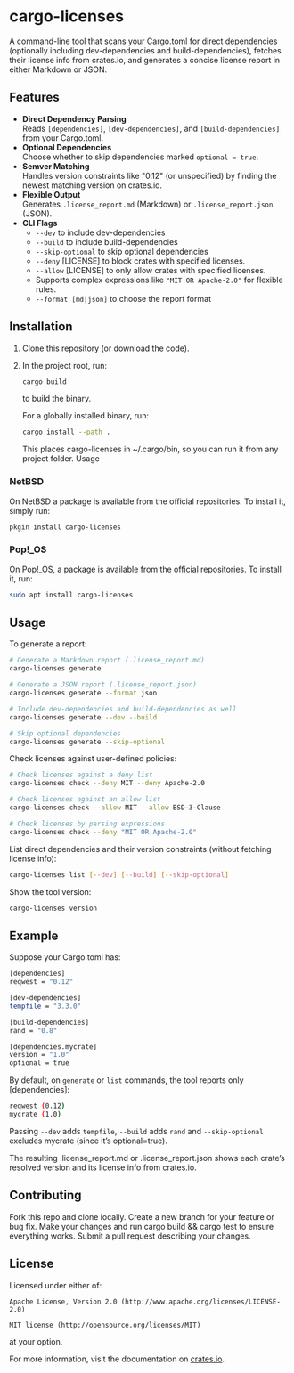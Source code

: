 # cargo-licenses
A command-line tool that scans your Cargo.toml for direct dependencies (optionally including dev-dependencies and build-dependencies), fetches their license info from crates.io, and generates a concise license report in either Markdown or JSON.

## Features
- **Direct Dependency Parsing**  
  Reads `[dependencies]`, `[dev-dependencies]`, and `[build-dependencies]` from your Cargo.toml.
- **Optional Dependencies**  
  Choose whether to skip dependencies marked `optional = true`.
- **Semver Matching**  
  Handles version constraints like "0.12" (or unspecified) by finding the newest matching version on crates.io.
- **Flexible Output**  
  Generates `.license_report.md` (Markdown) or `.license_report.json` (JSON).
- **CLI Flags**  
    - `--dev` to include dev-dependencies  
    - `--build` to include build-dependencies  
    - `--skip-optional` to skip optional dependencies  
    - `--deny` [LICENSE] to block crates with specified licenses.
    - `--allow` [LICENSE] to only allow crates with specified licenses.
    - Supports complex expressions like `"MIT OR Apache-2.0"` for flexible rules.    
    - `--format [md|json]` to choose the report format


## Installation
1. Clone this repository (or download the code).
2. In the project root, run:
    ```bash
    cargo build
    ```
    to build the binary.

    For a globally installed binary, run:
    ```bash
    cargo install --path .
    ```

    This places cargo-licenses in ~/.cargo/bin, so you can run it from any project folder.
    Usage

### NetBSD
  On NetBSD a package is available from the official repositories. To install it, simply run:
  ```bash
  pkgin install cargo-licenses
  ```

### Pop!_OS

  On Pop!_OS, a package is available from the official repositories. To install it, run:
  ```bash
  sudo apt install cargo-licenses
  ```

## Usage
To generate a report:

```bash
# Generate a Markdown report (.license_report.md)
cargo-licenses generate

# Generate a JSON report (.license_report.json)
cargo-licenses generate --format json

# Include dev-dependencies and build-dependencies as well
cargo-licenses generate --dev --build

# Skip optional dependencies
cargo-licenses generate --skip-optional

```
Check licenses against user-defined policies:
```bash
# Check licenses against a deny list
cargo-licenses check --deny MIT --deny Apache-2.0

# Check licenses against an allow list
cargo-licenses check --allow MIT --allow BSD-3-Clause

# Check licenses by parsing expressions
cargo-licenses check --deny "MIT OR Apache-2.0"
```

List direct dependencies and their version constraints (without fetching license info):

```bash    
cargo-licenses list [--dev] [--build] [--skip-optional]
```

Show the tool version:

```bash  
cargo-licenses version
```

## Example
Suppose your Cargo.toml has:
```bash
[dependencies]
reqwest = "0.12"

[dev-dependencies]
tempfile = "3.3.0"

[build-dependencies]
rand = "0.8"

[dependencies.mycrate]
version = "1.0"
optional = true
```
By default, on `generate` or `list` commands, the tool reports only [dependencies]:
```bash
reqwest (0.12)
mycrate (1.0)
```
Passing `--dev` adds `tempfile`, `--build` adds `rand` and `--skip-optional` excludes mycrate (since it’s optional=true).

The resulting .license_report.md or .license_report.json shows each crate’s resolved version and its license info from crates.io.

## Contributing
Fork this repo and clone locally.
Create a new branch for your feature or bug fix.
Make your changes and run cargo build && cargo test to ensure everything works.
Submit a pull request describing your changes.

## License

Licensed under either of:

    Apache License, Version 2.0 (http://www.apache.org/licenses/LICENSE-2.0)
    
    MIT license (http://opensource.org/licenses/MIT)

at your option.

For more information, visit the documentation on [crates.io](https://crates.io/crates/cargo-licenses).
